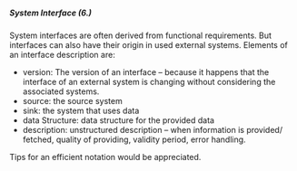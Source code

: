 ##### System Interface (6.)
System interfaces are often derived from functional requirements. But interfaces can also have their origin in used external systems. 
Elements of an interface description are:
* version: The version of an interface – because it happens that the interface of an external system is changing without considering the associated systems.
* source: the source system
* sink: the system that uses data
* data Structure: data structure for the provided data
* description: unstructured description – when information is provided/ fetched, quality of providing, validity period, error handling. 

Tips for an efficient notation would be appreciated.